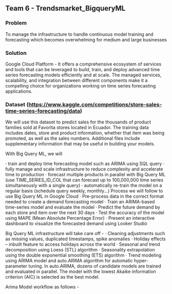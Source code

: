 ## Team 6 - Trendsmarket_BigqueryML

### Problem

To manage the infrastructure to handle continuous model training and forecasting which becomes overwhelming for medium and large businesses

### Solution

Google Cloud Platform - It offers a comprehensive ecosystem of services and tools that can be leveraged to build, train, and deploy advanced time series forecasting models efficiently and at scale. The managed services, scalability, and integration between different components make it a compelling choice for organizations working on time series forecasting applications.

### Dataset (https://www.kaggle.com/competitions/store-sales-time-series-forecasting/data)
We will use this dataset to predict sales for the thousands of product families sold at Favorita stores located in Ecuador. The training data includes dates, store and product information, whether that item was being promoted, as well as the sales numbers. Additional files include supplementary information that may be useful in building your models.


With Big Query ML, we will

·   	train and deploy time forecasting model such as ARIMA using SQL query
·   	fully manage and scale infrastructure to reduce complexity and accelerate time to production
·   	forecast multiple products in parallel with Big Query ML (use TIME_SERIES_ID_COL that can forecast up to 100,000,000 time series simultaneously with a single query)
·   	automatically re-train the model on a regular basis (schedule query weekly, monthly...)
Process we will follow to use Big Query ML in Google Cloud
·   	Pre-process data in the correct format needed to create a demand forecasting model
·   	Train an ARIMA-based time-series model and evaluate the model
·   	Predict the future demand by each store and item over the next 30 days
·   	Test the accuracy of the model using MAPE (Mean Absolute Percentage Error)
·   	Present an interactive dashboard to visualize the forecasted demand using Looker Studio


Big Query ML infrastructure will take care off -
·   	Cleaning adjustments such as missing values, duplicated timestamps, spike anomalies
·   	Holiday effects – inbuilt feature to access holidays across the world
·   	Seasonal and trend decomposition using Loess (STL) algorithm
·   	Seasonality extrapolation using the double exponential smoothing (ETS) algorithm
·   	Trend modeling using ARIMA model and auto.ARIMA algorithm for automatic hyper-parameter tuning. In auto.ARIMA, dozens of candidate models are trained and evaluated in parallel. The model with the lowest Akaike information criterion (AIC) is selected as the best model.

Arima Model workflow as follows -
